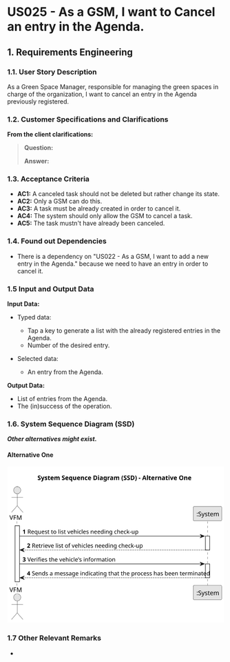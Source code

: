 # US025 - As a GSM, I want to Cancel an entry in the Agenda.


## 1. Requirements Engineering

### 1.1. User Story Description

As a Green Space Manager, responsible for managing the green spaces in charge of the organization, I want to cancel an entry in the Agenda previously registered.

### 1.2. Customer Specifications and Clarifications

**From the client clarifications:**

> **Question:** 
> 
> **Answer:** 

### 1.3. Acceptance Criteria

* **AC1:** A canceled task should not be deleted but rather change its state.
* **AC2:** Only a GSM can do this.
* **AC3:** A task must be already created in order to cancel it.
* **AC4:** The system should only allow the GSM to cancel a task.
* **AC5:** The task mustn't have already been canceled.

### 1.4. Found out Dependencies

* There is a dependency on "US022 - As a GSM, I want to add a new entry in the Agenda." because we need to have an entry in order to cancel it.

### 1.5 Input and Output Data

**Input Data:**

* Typed data:
  * Tap a key to generate a list with the already registered entries in the Agenda.
  * Number of the desired entry.

* Selected data:
  * An entry from the Agenda.
  
**Output Data:**

  * List of entries from the Agenda.
  * The (in)success of the operation.

### 1.6. System Sequence Diagram (SSD) 

**_Other alternatives might exist._**

#### Alternative One

![System Sequence Diagram - Alternative One](svg/us008-system-sequence-diagram-alternative-one.svg)

### 1.7 Other Relevant Remarks

* 